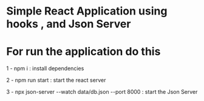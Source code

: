 # Simple React Application using hooks , and Json Server

# For run the application do this 

1 - npm i : install dependencies

2 - npm run start  : start the react server

3 - npx json-server --watch data/db.json --port 8000 : start the Json Server

